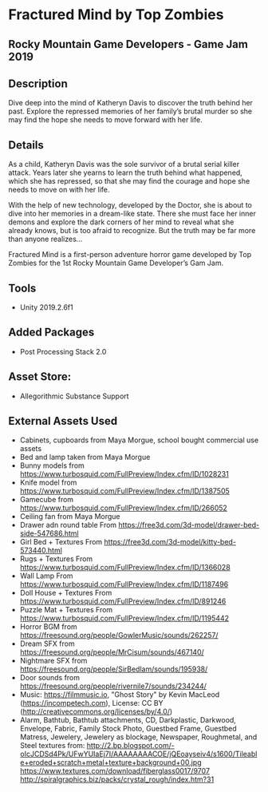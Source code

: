 # Fractured Mind by Top Zombies
## Rocky Mountain Game Developers - Game Jam 2019

## Description
Dive deep into the mind of Katheryn Davis to discover the truth behind her past. Explore the repressed memories of her family’s brutal murder so she may find the hope she needs to move forward with her life.

## Details
As a child, Katheryn Davis was the sole survivor of a brutal serial killer attack. Years later she yearns to learn the truth behind what happened, which she has repressed, so that she may find the courage and hope she needs to move on with her life.

With the help of new technology, developed by the Doctor, she is about to dive into her memories in a dream-like state. There she must face her inner demons and explore the dark corners of her mind to reveal what she already knows, but is too afraid to recognize. But the truth may be far more than anyone realizes…

Fractured Mind is a first-person adventure horror game developed by Top Zombies for the 1st Rocky Mountain Game Developer’s Gam Jam.

## Tools
- Unity 2019.2.6f1

## Added Packages
- Post Processing Stack 2.0

## Asset Store: 
- Allegorithmic Substance Support

## External Assets Used
- Cabinets, cupboards from Maya Morgue, school bought commercial use assets
- Bed and lamp taken from Maya Morgue
- Bunny models from https://www.turbosquid.com/FullPreview/Index.cfm/ID/1028231
- Knife model from https://www.turbosquid.com/FullPreview/Index.cfm/ID/1387505
- Gamecube from https://www.turbosquid.com/FullPreview/Index.cfm/ID/266052
- Ceiling fan from Maya Morgue
- Drawer adn round table From	https://free3d.com/3d-model/drawer-bed-side-547686.html
- Girl Bed + Textures	From https://free3d.com/3d-model/kitty-bed-573440.html
- Rugs + Textures	From https://www.turbosquid.com/FullPreview/Index.cfm/ID/1366028
- Wall Lamp	From https://www.turbosquid.com/FullPreview/Index.cfm/ID/1187496
- Doll House + Textures	From https://www.turbosquid.com/FullPreview/Index.cfm/ID/891246
- Puzzle Mat + Textures	From https://www.turbosquid.com/FullPreview/Index.cfm/ID/1195442
- Horror BGM from https://freesound.org/people/GowlerMusic/sounds/262257/
- Dream SFX from https://freesound.org/people/MrCisum/sounds/467140/
- Nightmare SFX from https://freesound.org/people/SirBedlam/sounds/195938/
- Door sounds from https://freesound.org/people/rivernile7/sounds/234244/
- Music: https://filmmusic.io, "Ghost Story" by Kevin MacLeod (https://incompetech.com), License: CC BY (http://creativecommons.org/licenses/by/4.0/)
- Alarm, Bathtub, Bathtub attachments, CD, Darkplastic, Darkwood, Envelope, Fabric, Family Stock Photo, Guestbed Frame, Guestbed Matress, Jewelery, Jewelery as blockage, Newspaper, Roughmetal, and Steel textures from:
http://2.bp.blogspot.com/-oIcJCDSd4Pk/UFwYUIaEj7I/AAAAAAAACOE/jQEoayseiv4/s1600/Tileable+eroded+scratch+metal+texture+background+00.jpg
https://www.textures.com/download/fiberglass0017/9707
http://spiralgraphics.biz/packs/crystal_rough/index.htm?31
